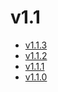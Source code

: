 # v1.1

* [v1.1.3](v1.1.3.ja.md)
* [v1.1.2](v1.1.2.ja.md)
* [v1.1.1](v1.1.1.ja.md)
* [v1.1.0](v1.1.0.ja.md)

